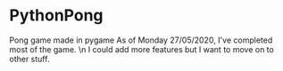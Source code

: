 # PythonPong
Pong game made in pygame
As of Monday 27/05/2020, I've completed most of the game. \n
I could add more features but I want to move on to other stuff.
